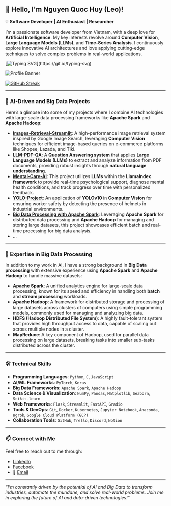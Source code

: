 ## 👋 Hello, I'm Nguyen Quoc Huy (Leo)!

💡 **Software Developer | AI Enthusiast | Researcher**

I’m a passionate software developer from Vietnam, with a deep love for **Artificial Intelligence**. My key interests revolve around **Computer Vision**, **Large Language Models (LLMs)**, and **Time-Series Analysis**. I continuously explore innovative AI architectures and love applying cutting-edge techniques to solve complex problems in real-world applications.

[![Typing SVG](https://readme-typing-svg.demolab.com?font=Fira+Code&pause=1000&color=F70000&width=500&lines=Hi+there%2C+I'm+Nguyen+Quoc+Huy+(Leo);I'm+passionate+about+Technology%2C+Philosophy%2C+and+Making+Friends.)](https://git.io/typing-svg)

![Profile Banner](https://user-images.githubusercontent.com/74038190/225813708-98b745f2-7d22-48cf-9150-083f1b00d6c9.gif)

[![GitHub Streak](https://streak-stats.demolab.com?user=NguyenHuy190303&theme=dark&hide_border=true&border_radius=7&card_width=600&card_height=250)](https://git.io/streak-stats)

---

### 🚀 AI-Driven and Big Data Projects
Here’s a glimpse into some of my projects where I combine AI technologies with large-scale data processing frameworks like **Apache Spark** and **Apache Hadoop**:

- **[Images-Retrieval-Streamlit](https://github.com/NguyenHuy190303/Images-Retrieval-Streamlit)**: A high-performance image retrieval system inspired by Google Image Search, leveraging **Computer Vision** techniques for efficient image-based queries on e-commerce platforms like Shopee, Lazada, and Tiki.
- **[LLM-PDF-QA](https://github.com/NguyenHuy190303/LLM-PDF-QA)**: A **Question Answering system** that applies **Large Language Models (LLMs)** to extract and analyze information from PDF documents, providing robust insights through **natural language understanding**.
- **[Mental-Care-AI](https://github.com/NguyenHuy190303/Mental-Care-AI)**: This project utilizes **LLMs** within the **LlamaIndex framework** to provide real-time psychological support, diagnose mental health conditions, and track progress over time with personalized feedback.
- **[YOLO-Project](https://github.com/NguyenHuy190303/YOLO-Project)**: An application of **YOLOv10** in **Computer Vision** for ensuring worker safety by detecting the presence of helmets in industrial environments.
- **[Big Data Processing with Apache Spark](https://github.com/NguyenHuy190303/Big-Data-Processing)**: Leveraging **Apache Spark** for distributed data processing and **Apache Hadoop** for managing and storing large datasets, this project showcases efficient batch and real-time processing for big data analysis.
- ...

---

### 🧠 Expertise in Big Data Processing
In addition to my work in AI, I have a strong background in **Big Data processing** with extensive experience using **Apache Spark** and **Apache Hadoop** to handle massive datasets:

- **Apache Spark**: A unified analytics engine for large-scale data processing, known for its speed and efficiency in handling both **batch** and **stream processing** workloads.
- **Apache Hadoop**: A framework for distributed storage and processing of large datasets across clusters of computers using simple programming models, commonly used for managing and analyzing big data.
- **HDFS (Hadoop Distributed File System)**: A highly fault-tolerant system that provides high throughput access to data, capable of scaling out across multiple nodes in a cluster.
- **MapReduce**: A key component of Hadoop, used for parallel data processing on large datasets, breaking tasks into smaller sub-tasks distributed across the cluster.

---

### 🛠️ Technical Skills
- **Programming Languages**: `Python`, `C`, `JavaScript`
- **AI/ML Frameworks**: `PyTorch`, `Keras`
- **Big Data Frameworks**: `Apache Spark`, `Apache Hadoop`
- **Data Science & Visualization**: `NumPy`, `Pandas`, `Matplotlib`, `Seaborn`, `Scikit-learn`
- **Web Frameworks**: `Flask`, `Streamlit`, `FastAPI`, `Gradio`
- **Tools & DevOps**: `Git`, `Docker`, `Kubernetes`, `Jupyter Notebook`, `Anaconda`, `ngrok`, `Google Cloud Platform (GCP)`
- **Collaboration Tools**: `GitHub`, `Trello`, `Discord`, `Notion`

---

### 📫 Connect with Me
Feel free to reach out to me through:

- [LinkedIn](https://www.linkedin.com/in/huy-nguyen-5552b22aa/)
- [Facebook](https://www.facebook.com/LeonidasSun)
- 📧 [Email](mailto:nguyenhuy190303@gmail.com)

---

_“I’m constantly driven by the potential of AI and Big Data to transform industries, automate the mundane, and solve real-world problems. Join me in exploring the future of AI and data-driven technologies!”_
